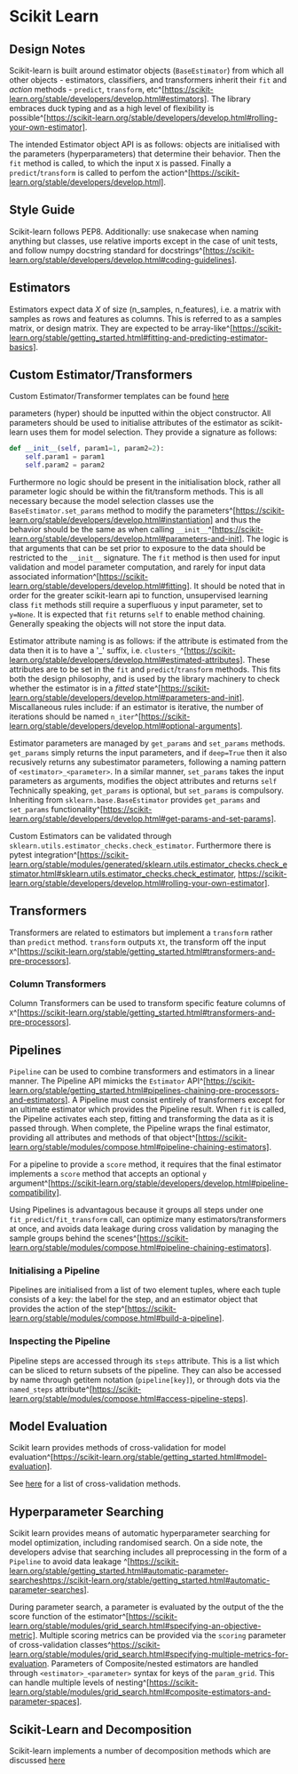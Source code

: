 # Scikit Learn

## Design Notes

Scikit-learn is built around estimator objects (`BaseEstimator`) from which all other objects - estimators, classifiers, and transformers inherit their `fit` and *action* methods - `predict`, `transform`, etc^[https://scikit-learn.org/stable/developers/develop.html#estimators]. The library embraces duck typing and as a high level of flexibility is possible^[https://scikit-learn.org/stable/developers/develop.html#rolling-your-own-estimator].

The intended Estimator object API is as follows: objects are initialised with the parameters (hyperparameters) that determine their behavior. Then the `fit` method is called, to which the input `X` is passed. Finally a `predict`/`transform` is called to 
perfom the action^[https://scikit-learn.org/stable/developers/develop.html].

## Style Guide

Scikit-learn follows PEP8. Additionally: use snakecase when naming anything but classes, use relative imports except in the case of unit tests, and follow numpy docstring standard for docstrings^[https://scikit-learn.org/stable/developers/develop.html#coding-guidelines].

## Estimators

Estimators expect data $X$ of size (n_samples, n_features), i.e. a matrix with samples as rows and features as columns. This is referred to as a samples matrix, or design matrix. They are expected to be array-like^[https://scikit-learn.org/stable/getting_started.html#fitting-and-predicting-estimator-basics].

## Custom Estimator/Transformers

Custom Estimator/Transformer templates can be found [here](https://github.com/scikit-learn-contrib/project-template/blob/main/skltemplate/_template.py)

parameters (hyper) should be inputted within the object constructor. All parameters should be used to initialise attributes of the estimator as scikit-learn uses them for model selection. They provide a signature as follows:

```python
def __init__(self, param1=1, param2=2):
    self.param1 = param1
    self.param2 = param2
```

Furthermore no logic should be present in the initialisation block, rather all parameter logic should be within the fit/transform methods. This is all necessary because the model selection classes use the `BaseEstimator.set_params` method to modify the parameters^[https://scikit-learn.org/stable/developers/develop.html#instantiation] and thus the behavior should be the same as when calling `__init__`^[https://scikit-learn.org/stable/developers/develop.html#parameters-and-init]. The logic is that arguments that can be set prior to exposure to the data should be restricted to the `__init__` signature. The `fit` method is then used for input validation and model parameter computation, and rarely for input data associated information^[https://scikit-learn.org/stable/developers/develop.html#fitting]. It should be noted that in order for the greater scikit-learn api to function, unsupervised learning class `fit` methods still require a superfluous y input parameter, set to `y=None`. It is expected that `fit` returns `self` to enable method chaining. Generally speaking the objects will not store the input data.

Estimator attribute naming is as follows: if the attribute is estimated from the data then it is to have a '_' suffix, i.e. `clusters_`^[https://scikit-learn.org/stable/developers/develop.html#estimated-attributes]. These attributes are to be set in the `fit` and `predict`/`transform` methods. This fits both the design philosophy, and is used by the library machinery to check whether the estimator is in a *fitted* state^[https://scikit-learn.org/stable/developers/develop.html#parameters-and-init]. Miscallaneous rules include: if an estimator is iterative, the number of iterations should be named `n_iter`^[https://scikit-learn.org/stable/developers/develop.html#optional-arguments].

Estimator parameters are managed by `get_params` and `set_params` methods. `get_params` simply returns the input parameters, and if `deep=True` then it also recusively returns any subestimator parameters, following a naming pattern of `<estimator>_<parameter>`. In a similar manner, `set_params` takes the input parameters as arguments, modifies the object attributes and returns `self` Technically speaking, `get_params` is optional, but `set_params` is compulsory. Inheriting from `sklearn.base.BaseEstimator` provides `get_params` and `set_params` functionality^[https://scikit-learn.org/stable/developers/develop.html#get-params-and-set-params].

Custom Estimators can be validated through `sklearn.utils.estimator_checks.check_estimator`. Furthermore there is pytest integration^[https://scikit-learn.org/stable/modules/generated/sklearn.utils.estimator_checks.check_estimator.html#sklearn.utils.estimator_checks.check_estimator, https://scikit-learn.org/stable/developers/develop.html#rolling-your-own-estimator].

## Transformers

Transformers are related to estimators but implement a `transform` rather than `predict` method. `transform` outputs `Xt`, the transform off the input `X`^[https://scikit-learn.org/stable/getting_started.html#transformers-and-pre-processors].

### Column Transformers

Column Transformers can be used to transform specific feature columns of `X`^[https://scikit-learn.org/stable/getting_started.html#transformers-and-pre-processors].

## Pipelines

`Pipeline` can be used to combine transformers and estimators in a linear manner. The Pipeline API mimicks the `Estimator` API^[https://scikit-learn.org/stable/getting_started.html#pipelines-chaining-pre-processors-and-estimators]. A Pipeline must consist entirely of transformers except for an ultimate estimator which provides the Pipeline result. When `fit` is called, the Pipeline activates each step, fitting and transforming the data as it is passed through. When complete, the Pipeline wraps the final estimator, providing all attributes and methods of that object^[https://scikit-learn.org/stable/modules/compose.html#pipeline-chaining-estimators].

For a pipeline to provide a `score` method, it requires that the final estimator implements a `score` method that accepts an optional `y` argument^[https://scikit-learn.org/stable/developers/develop.html#pipeline-compatibility].

Using Pipelines is advantagous because it groups all steps under one `fit_predict`/`fit_transform` call, can optimize many estimators/transformers at once, and avoids data leakage during cross validation by managing the sample groups behind the scenes^[https://scikit-learn.org/stable/modules/compose.html#pipeline-chaining-estimators]. 

### Initialising a Pipeline

Pipelines are initialised from a list of two element tuples, where each tuple consists of a key: the label for the step, and an estimator object that provides the action of the step^[https://scikit-learn.org/stable/modules/compose.html#build-a-pipeline].

### Inspecting the Pipeline

Pipeline steps are accessed through its `steps` attribute. This is a list which can be sliced to return subsets of the pipeline. They can also be accessed by name through getitem notation (`pipeline[key]`), or through dots via the `named_steps` attribute^[https://scikit-learn.org/stable/modules/compose.html#access-pipeline-steps].

## Model Evaluation 

Scikit learn provides methods of cross-validation for model evaluation^[https://scikit-learn.org/stable/getting_started.html#model-evaluation].

See [here](https://scikit-learn.org/stable/modules/grid_search.html#model-specific-cross-validation) for a list of cross-validation methods.

## Hyperparameter Searching

Scikit learn provides means of automatic hyperparameter searching for model optimization, including randomised search. On a side note, the developers advise that searching includes all preprocessing in the form of a `Pipeline` to avoid data leakage ^[https://scikit-learn.org/stable/getting_started.html#automatic-parameter-searcheshttps://scikit-learn.org/stable/getting_started.html#automatic-parameter-searches].

During parameter search, a parameter is evaluated by the output of the the score function of the estimator^[https://scikit-learn.org/stable/modules/grid_search.html#specifying-an-objective-metric]. Multiple scoring metrics can be provided via the `scoring` parameter of cross-validation classes^https://scikit-learn.org/stable/modules/grid_search.html#specifying-multiple-metrics-for-evaluation. Parameters of Composite/nested estimators are handled through `<estimator>_<parameter>` syntax for keys of the `param_grid`. This can handle multiple levels of nesting^[https://scikit-learn.org/stable/modules/grid_search.html#composite-estimators-and-parameter-spaces].

## Scikit-Learn and Decomposition

Scikit-learn implements a number of decomposition methods which are discussed [here](https://scikit-learn.org/stable/modules/decomposition.html#)

